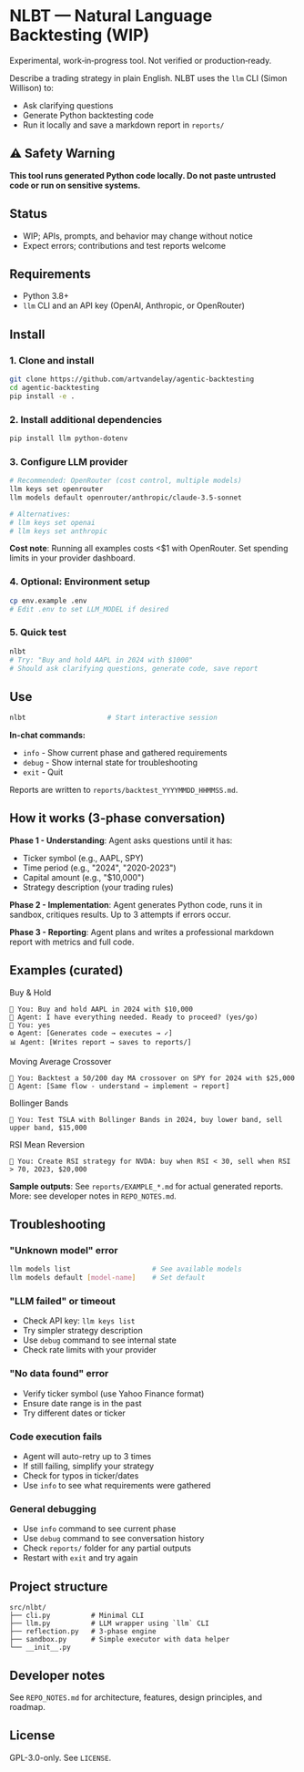 # NLBT — Natural Language Backtesting (WIP)

Experimental, work‑in‑progress tool. Not verified or production‑ready.

Describe a trading strategy in plain English. NLBT uses the `llm` CLI (Simon Willison) to:
- Ask clarifying questions
- Generate Python backtesting code
- Run it locally and save a markdown report in `reports/`

## ⚠️ Safety Warning
**This tool runs generated Python code locally. Do not paste untrusted code or run on sensitive systems.**

## Status
- WIP; APIs, prompts, and behavior may change without notice
- Expect errors; contributions and test reports welcome

## Requirements
- Python 3.8+
- `llm` CLI and an API key (OpenAI, Anthropic, or OpenRouter)

## Install

### 1. Clone and install
```bash
git clone https://github.com/artvandelay/agentic-backtesting
cd agentic-backtesting
pip install -e .
```

### 2. Install additional dependencies
```bash
pip install llm python-dotenv
```

### 3. Configure LLM provider
```bash
# Recommended: OpenRouter (cost control, multiple models)
llm keys set openrouter
llm models default openrouter/anthropic/claude-3.5-sonnet

# Alternatives:
# llm keys set openai
# llm keys set anthropic
```

**Cost note**: Running all examples costs <$1 with OpenRouter. Set spending limits in your provider dashboard.

### 4. Optional: Environment setup
```bash
cp env.example .env
# Edit .env to set LLM_MODEL if desired
```

### 5. Quick test
```bash
nlbt
# Try: "Buy and hold AAPL in 2024 with $1000"
# Should ask clarifying questions, generate code, save report
```

## Use
```bash
nlbt                    # Start interactive session
```

**In-chat commands:**
- `info` - Show current phase and gathered requirements
- `debug` - Show internal state for troubleshooting  
- `exit` - Quit

Reports are written to `reports/backtest_YYYYMMDD_HHMMSS.md`.

## How it works (3-phase conversation)

**Phase 1 - Understanding**: Agent asks questions until it has:
- Ticker symbol (e.g., AAPL, SPY)
- Time period (e.g., "2024", "2020-2023") 
- Capital amount (e.g., "$10,000")
- Strategy description (your trading rules)

**Phase 2 - Implementation**: Agent generates Python code, runs it in sandbox, critiques results. Up to 3 attempts if errors occur.

**Phase 3 - Reporting**: Agent plans and writes a professional markdown report with metrics and full code.

## Examples (curated)

Buy & Hold
```
💭 You: Buy and hold AAPL in 2024 with $10,000
🤖 Agent: I have everything needed. Ready to proceed? (yes/go)
💭 You: yes
⚙️ Agent: [Generates code → executes → ✓]
📊 Agent: [Writes report → saves to reports/]
```

Moving Average Crossover
```
💭 You: Backtest a 50/200 day MA crossover on SPY for 2024 with $25,000
🤖 Agent: [Same flow - understand → implement → report]
```

Bollinger Bands
```
💭 You: Test TSLA with Bollinger Bands in 2024, buy lower band, sell upper band, $15,000
```

RSI Mean Reversion
```
💭 You: Create RSI strategy for NVDA: buy when RSI < 30, sell when RSI > 70, 2023, $20,000
```

**Sample outputs**: See `reports/EXAMPLE_*.md` for actual generated reports.  
More: see developer notes in `REPO_NOTES.md`.

## Troubleshooting

### "Unknown model" error
```bash
llm models list                    # See available models
llm models default [model-name]    # Set default
```

### "LLM failed" or timeout
- Check API key: `llm keys list`
- Try simpler strategy description
- Use `debug` command to see internal state
- Check rate limits with your provider

### "No data found" error  
- Verify ticker symbol (use Yahoo Finance format)
- Ensure date range is in the past
- Try different dates or ticker

### Code execution fails
- Agent will auto-retry up to 3 times
- If still failing, simplify your strategy
- Check for typos in ticker/dates
- Use `info` to see what requirements were gathered

### General debugging
- Use `info` command to see current phase
- Use `debug` command to see conversation history
- Check `reports/` folder for any partial outputs
- Restart with `exit` and try again

## Project structure
```
src/nlbt/
├── cli.py          # Minimal CLI
├── llm.py          # LLM wrapper using `llm` CLI
├── reflection.py   # 3‑phase engine
├── sandbox.py      # Simple executor with data helper
└── __init__.py
```

## Developer notes
See `REPO_NOTES.md` for architecture, features, design principles, and roadmap.

## License
GPL-3.0-only. See `LICENSE`.